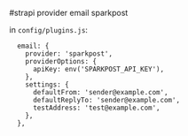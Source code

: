 #strapi provider email sparkpost



in `config/plugins.js`:
```
  email: {
    provider: 'sparkpost',
    providerOptions: {
      apiKey: env('SPARKPOST_API_KEY'),
    },
    settings: {
      defaultFrom: 'sender@example.com',
      defaultReplyTo: 'sender@example.com',
      testAddress: 'test@example.com',
    },
  },

```
